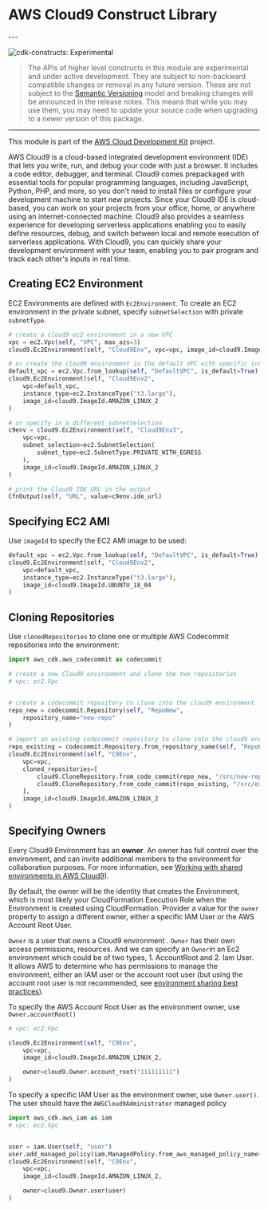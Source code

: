 # AWS Cloud9 Construct Library

<!--BEGIN STABILITY BANNER-->---


![cdk-constructs: Experimental](https://img.shields.io/badge/cdk--constructs-experimental-important.svg?style=for-the-badge)

> The APIs of higher level constructs in this module are experimental and under active development.
> They are subject to non-backward compatible changes or removal in any future version. These are
> not subject to the [Semantic Versioning](https://semver.org/) model and breaking changes will be
> announced in the release notes. This means that while you may use them, you may need to update
> your source code when upgrading to a newer version of this package.

---
<!--END STABILITY BANNER-->

This module is part of the [AWS Cloud Development Kit](https://github.com/aws/aws-cdk) project.

AWS Cloud9 is a cloud-based integrated development environment (IDE) that lets you write, run, and debug your code with just a
browser. It includes a code editor, debugger, and terminal. Cloud9 comes prepackaged with essential tools for popular
programming languages, including JavaScript, Python, PHP, and more, so you don’t need to install files or configure your
development machine to start new projects. Since your Cloud9 IDE is cloud-based, you can work on your projects from your
office, home, or anywhere using an internet-connected machine. Cloud9 also provides a seamless experience for developing
serverless applications enabling you to easily define resources, debug, and switch between local and remote execution of
serverless applications. With Cloud9, you can quickly share your development environment with your team, enabling you to pair
program and track each other's inputs in real time.

## Creating EC2 Environment

EC2 Environments are defined with `Ec2Environment`. To create an EC2 environment in the private subnet, specify
`subnetSelection` with private `subnetType`.

```python
# create a cloud9 ec2 environment in a new VPC
vpc = ec2.Vpc(self, "VPC", max_azs=3)
cloud9.Ec2Environment(self, "Cloud9Env", vpc=vpc, image_id=cloud9.ImageId.AMAZON_LINUX_2)

# or create the cloud9 environment in the default VPC with specific instanceType
default_vpc = ec2.Vpc.from_lookup(self, "DefaultVPC", is_default=True)
cloud9.Ec2Environment(self, "Cloud9Env2",
    vpc=default_vpc,
    instance_type=ec2.InstanceType("t3.large"),
    image_id=cloud9.ImageId.AMAZON_LINUX_2
)

# or specify in a different subnetSelection
c9env = cloud9.Ec2Environment(self, "Cloud9Env3",
    vpc=vpc,
    subnet_selection=ec2.SubnetSelection(
        subnet_type=ec2.SubnetType.PRIVATE_WITH_EGRESS
    ),
    image_id=cloud9.ImageId.AMAZON_LINUX_2
)

# print the Cloud9 IDE URL in the output
CfnOutput(self, "URL", value=c9env.ide_url)
```

## Specifying EC2 AMI

Use `imageId` to specify the EC2 AMI image to be used:

```python
default_vpc = ec2.Vpc.from_lookup(self, "DefaultVPC", is_default=True)
cloud9.Ec2Environment(self, "Cloud9Env2",
    vpc=default_vpc,
    instance_type=ec2.InstanceType("t3.large"),
    image_id=cloud9.ImageId.UBUNTU_18_04
)
```

## Cloning Repositories

Use `clonedRepositories` to clone one or multiple AWS Codecommit repositories into the environment:

```python
import aws_cdk.aws_codecommit as codecommit

# create a new Cloud9 environment and clone the two repositories
# vpc: ec2.Vpc


# create a codecommit repository to clone into the cloud9 environment
repo_new = codecommit.Repository(self, "RepoNew",
    repository_name="new-repo"
)

# import an existing codecommit repository to clone into the cloud9 environment
repo_existing = codecommit.Repository.from_repository_name(self, "RepoExisting", "existing-repo")
cloud9.Ec2Environment(self, "C9Env",
    vpc=vpc,
    cloned_repositories=[
        cloud9.CloneRepository.from_code_commit(repo_new, "/src/new-repo"),
        cloud9.CloneRepository.from_code_commit(repo_existing, "/src/existing-repo")
    ],
    image_id=cloud9.ImageId.AMAZON_LINUX_2
)
```

## Specifying Owners

Every Cloud9 Environment has an **owner**. An owner has full control over the environment, and can invite additional members to the environment for collaboration purposes. For more information, see [Working with shared environments in AWS Cloud9](https://docs.aws.amazon.com/cloud9/latest/user-guide/share-environment.html)).

By default, the owner will be the identity that creates the Environment, which is most likely your CloudFormation Execution Role when the Environment is created using CloudFormation. Provider a value for the `owner` property to assign a different owner, either a specific IAM User or the AWS Account Root User.

`Owner` is a user that owns a Cloud9 environment . `Owner` has their own access permissions, resources. And we can specify an `Owner`in an Ec2 environment which could be of two types, 1. AccountRoot and 2. Iam User. It allows AWS to determine who has permissions to manage the environment, either an IAM user or the account root user (but using the account root user is not recommended, see [environment sharing best practices](https://docs.aws.amazon.com/cloud9/latest/user-guide/share-environment.html#share-environment-best-practices)).

To specify the AWS Account Root User as the environment owner, use `Owner.accountRoot()`

```python
# vpc: ec2.Vpc

cloud9.Ec2Environment(self, "C9Env",
    vpc=vpc,
    image_id=cloud9.ImageId.AMAZON_LINUX_2,

    owner=cloud9.Owner.account_root("111111111")
)
```

To specify a specific IAM User as the environment owner, use `Owner.user()`. The user should have the `AWSCloud9Administrator` managed policy

```python
import aws_cdk.aws_iam as iam
# vpc: ec2.Vpc


user = iam.User(self, "user")
user.add_managed_policy(iam.ManagedPolicy.from_aws_managed_policy_name("AWSCloud9Administrator"))
cloud9.Ec2Environment(self, "C9Env",
    vpc=vpc,
    image_id=cloud9.ImageId.AMAZON_LINUX_2,

    owner=cloud9.Owner.user(user)
)
```
